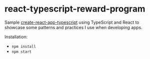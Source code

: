 # react-typescript-reward-program

Sample [create-react-app-typescript](https://github.com/wmonk/create-react-app-typescript) using TypeScript and React to showcase some patterns and practices I use when developing apps.

Installation:

- `npm install`
- `npm start`


